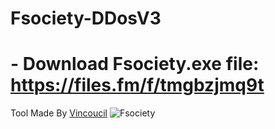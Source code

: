 # Fsociety-DDosV3
# - Download Fsociety.exe file: https://files.fm/f/tmgbzjmq9t
Tool Made By [Vincoucil](https://github.com/vicouncil)
![Fsociety](https://github.com/user-attachments/assets/c1b9d772-bea4-4c75-9587-37d4ce470c1d)

